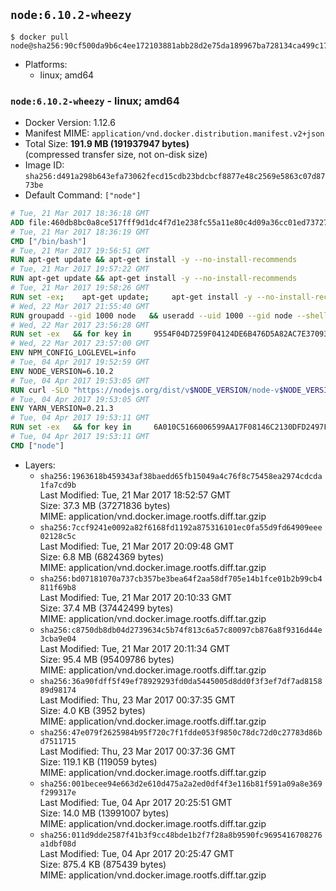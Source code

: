 ## `node:6.10.2-wheezy`

```console
$ docker pull node@sha256:90cf500da9b6c4ee172103881abb28d2e75da189967ba728134ca499c17d1fcf
```

-	Platforms:
	-	linux; amd64

### `node:6.10.2-wheezy` - linux; amd64

-	Docker Version: 1.12.6
-	Manifest MIME: `application/vnd.docker.distribution.manifest.v2+json`
-	Total Size: **191.9 MB (191937947 bytes)**  
	(compressed transfer size, not on-disk size)
-	Image ID: `sha256:d491a298b643efa73062fecd15cdb23bdcbcf8877e48c2569e5863c07d8773be`
-	Default Command: `["node"]`

```dockerfile
# Tue, 21 Mar 2017 18:36:18 GMT
ADD file:460db8bc0a8ce517fff9d1dc4f7d1e238fc55a11e80c4d09a36cc01ed7372733 in / 
# Tue, 21 Mar 2017 18:36:19 GMT
CMD ["/bin/bash"]
# Tue, 21 Mar 2017 19:56:51 GMT
RUN apt-get update && apt-get install -y --no-install-recommends 		ca-certificates 		curl 		wget 	&& rm -rf /var/lib/apt/lists/*
# Tue, 21 Mar 2017 19:57:22 GMT
RUN apt-get update && apt-get install -y --no-install-recommends 		bzr 		git 		mercurial 		openssh-client 		subversion 				procps 	&& rm -rf /var/lib/apt/lists/*
# Tue, 21 Mar 2017 19:58:26 GMT
RUN set -ex; 	apt-get update; 	apt-get install -y --no-install-recommends 		autoconf 		automake 		bzip2 		file 		g++ 		gcc 		imagemagick 		libbz2-dev 		libc6-dev 		libcurl4-openssl-dev 		libdb-dev 		libevent-dev 		libffi-dev 		libgdbm-dev 		libgeoip-dev 		libglib2.0-dev 		libjpeg-dev 		libkrb5-dev 		liblzma-dev 		libmagickcore-dev 		libmagickwand-dev 		libncurses-dev 		libpng-dev 		libpq-dev 		libreadline-dev 		libsqlite3-dev 		libssl-dev 		libtool 		libwebp-dev 		libxml2-dev 		libxslt-dev 		libyaml-dev 		make 		patch 		xz-utils 		zlib1g-dev 				$( 			if apt-cache show 'default-libmysqlclient-dev' 2>/dev/null | grep -q '^Version:'; then 				echo 'default-libmysqlclient-dev'; 			else 				echo 'libmysqlclient-dev'; 			fi 		) 	; 	rm -rf /var/lib/apt/lists/*
# Wed, 22 Mar 2017 21:55:40 GMT
RUN groupadd --gid 1000 node   && useradd --uid 1000 --gid node --shell /bin/bash --create-home node
# Wed, 22 Mar 2017 23:56:28 GMT
RUN set -ex   && for key in     9554F04D7259F04124DE6B476D5A82AC7E37093B     94AE36675C464D64BAFA68DD7434390BDBE9B9C5     FD3A5288F042B6850C66B31F09FE44734EB7990E     71DCFD284A79C3B38668286BC97EC7A07EDE3FC1     DD8F2338BAE7501E3DD5AC78C273792F7D83545D     B9AE9905FFD7803F25714661B63B535A4C206CA9     C4F0DFFF4E8C1A8236409D08E73BC641CC11F4C8     56730D5401028683275BD23C23EFEFE93C4CFFFE   ; do     gpg --keyserver ha.pool.sks-keyservers.net --recv-keys "$key";   done
# Wed, 22 Mar 2017 23:57:00 GMT
ENV NPM_CONFIG_LOGLEVEL=info
# Tue, 04 Apr 2017 19:52:59 GMT
ENV NODE_VERSION=6.10.2
# Tue, 04 Apr 2017 19:53:05 GMT
RUN curl -SLO "https://nodejs.org/dist/v$NODE_VERSION/node-v$NODE_VERSION-linux-x64.tar.xz"   && curl -SLO "https://nodejs.org/dist/v$NODE_VERSION/SHASUMS256.txt.asc"   && gpg --batch --decrypt --output SHASUMS256.txt SHASUMS256.txt.asc   && grep " node-v$NODE_VERSION-linux-x64.tar.xz\$" SHASUMS256.txt | sha256sum -c -   && tar -xJf "node-v$NODE_VERSION-linux-x64.tar.xz" -C /usr/local --strip-components=1   && rm "node-v$NODE_VERSION-linux-x64.tar.xz" SHASUMS256.txt.asc SHASUMS256.txt   && ln -s /usr/local/bin/node /usr/local/bin/nodejs
# Tue, 04 Apr 2017 19:53:05 GMT
ENV YARN_VERSION=0.21.3
# Tue, 04 Apr 2017 19:53:11 GMT
RUN set -ex   && for key in     6A010C5166006599AA17F08146C2130DFD2497F5   ; do     gpg --keyserver ha.pool.sks-keyservers.net --recv-keys "$key";   done   && curl -fSL -o yarn.js "https://yarnpkg.com/downloads/$YARN_VERSION/yarn-legacy-$YARN_VERSION.js"   && curl -fSL -o yarn.js.asc "https://yarnpkg.com/downloads/$YARN_VERSION/yarn-legacy-$YARN_VERSION.js.asc"   && gpg --batch --verify yarn.js.asc yarn.js   && rm yarn.js.asc   && mv yarn.js /usr/local/bin/yarn   && chmod +x /usr/local/bin/yarn
# Tue, 04 Apr 2017 19:53:11 GMT
CMD ["node"]
```

-	Layers:
	-	`sha256:1963618b459343af38baedd65fb15049a4c76f8c75458ea2974cdcda1fa7cd9b`  
		Last Modified: Tue, 21 Mar 2017 18:52:57 GMT  
		Size: 37.3 MB (37271836 bytes)  
		MIME: application/vnd.docker.image.rootfs.diff.tar.gzip
	-	`sha256:7ccf9241e0092a82f6168fd1192a875316101ec0fa55d9fd64909eee02128c5c`  
		Last Modified: Tue, 21 Mar 2017 20:09:48 GMT  
		Size: 6.8 MB (6824369 bytes)  
		MIME: application/vnd.docker.image.rootfs.diff.tar.gzip
	-	`sha256:bd07181070a737cb357be3bea64f2aa58df705e14b1fce01b2b99cb4811f69b8`  
		Last Modified: Tue, 21 Mar 2017 20:10:33 GMT  
		Size: 37.4 MB (37442499 bytes)  
		MIME: application/vnd.docker.image.rootfs.diff.tar.gzip
	-	`sha256:c8750db8db04d2739634c5b74f813c6a57c80097cb876a8f9316d44e3cba9e04`  
		Last Modified: Tue, 21 Mar 2017 20:11:34 GMT  
		Size: 95.4 MB (95409786 bytes)  
		MIME: application/vnd.docker.image.rootfs.diff.tar.gzip
	-	`sha256:36a90fdff5f49ef78929293fd0da5445005d8dd0f3f3ef7df7ad815889d98174`  
		Last Modified: Thu, 23 Mar 2017 00:37:35 GMT  
		Size: 4.0 KB (3952 bytes)  
		MIME: application/vnd.docker.image.rootfs.diff.tar.gzip
	-	`sha256:47e079f2625984b95f720c7f1fdde053f9850c78dc72d0c27783d86bd7511715`  
		Last Modified: Thu, 23 Mar 2017 00:37:36 GMT  
		Size: 119.1 KB (119059 bytes)  
		MIME: application/vnd.docker.image.rootfs.diff.tar.gzip
	-	`sha256:001becee94e663d2e610d475a2a2ed0df4f3e116b81f591a09a8e369f299317e`  
		Last Modified: Tue, 04 Apr 2017 20:25:51 GMT  
		Size: 14.0 MB (13991007 bytes)  
		MIME: application/vnd.docker.image.rootfs.diff.tar.gzip
	-	`sha256:011d9dde2587f41b3f9cc48bde1b2f7f28a8b9590fc9695416708276a1dbf08d`  
		Last Modified: Tue, 04 Apr 2017 20:25:47 GMT  
		Size: 875.4 KB (875439 bytes)  
		MIME: application/vnd.docker.image.rootfs.diff.tar.gzip
